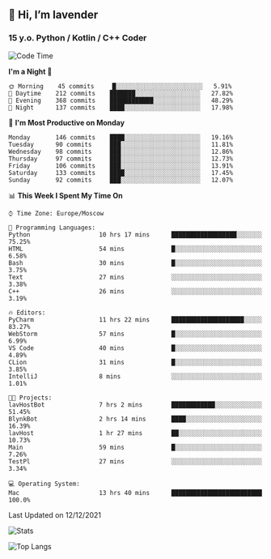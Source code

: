 ## 👋 Hi, I’m lavender
### 15 y.o. Python / Kotlin / C++ Coder

<!--START_SECTION:waka-->
![Code Time](http://img.shields.io/badge/Code%20Time-211%20hrs%2020%20mins-blue)

**I'm a Night 🦉** 

```text
🌞 Morning    45 commits     █░░░░░░░░░░░░░░░░░░░░░░░░   5.91% 
🌆 Daytime    212 commits    ███████░░░░░░░░░░░░░░░░░░   27.82% 
🌃 Evening    368 commits    ████████████░░░░░░░░░░░░░   48.29% 
🌙 Night      137 commits    ████░░░░░░░░░░░░░░░░░░░░░   17.98%

```
📅 **I'm Most Productive on Monday** 

```text
Monday       146 commits    ████░░░░░░░░░░░░░░░░░░░░░   19.16% 
Tuesday      90 commits     ███░░░░░░░░░░░░░░░░░░░░░░   11.81% 
Wednesday    98 commits     ███░░░░░░░░░░░░░░░░░░░░░░   12.86% 
Thursday     97 commits     ███░░░░░░░░░░░░░░░░░░░░░░   12.73% 
Friday       106 commits    ███░░░░░░░░░░░░░░░░░░░░░░   13.91% 
Saturday     133 commits    ████░░░░░░░░░░░░░░░░░░░░░   17.45% 
Sunday       92 commits     ███░░░░░░░░░░░░░░░░░░░░░░   12.07%

```


📊 **This Week I Spent My Time On** 

```text
⌚︎ Time Zone: Europe/Moscow

💬 Programming Languages: 
Python                   10 hrs 17 mins      ██████████████████░░░░░░░   75.25% 
HTML                     54 mins             █░░░░░░░░░░░░░░░░░░░░░░░░   6.58% 
Bash                     30 mins             █░░░░░░░░░░░░░░░░░░░░░░░░   3.75% 
Text                     27 mins             ░░░░░░░░░░░░░░░░░░░░░░░░░   3.38% 
C++                      26 mins             ░░░░░░░░░░░░░░░░░░░░░░░░░   3.19%

🔥 Editors: 
PyCharm                  11 hrs 22 mins      ████████████████████░░░░░   83.27% 
WebStorm                 57 mins             █░░░░░░░░░░░░░░░░░░░░░░░░   6.99% 
VS Code                  40 mins             █░░░░░░░░░░░░░░░░░░░░░░░░   4.89% 
CLion                    31 mins             █░░░░░░░░░░░░░░░░░░░░░░░░   3.85% 
IntelliJ                 8 mins              ░░░░░░░░░░░░░░░░░░░░░░░░░   1.01%

🐱‍💻 Projects: 
lavHostBot               7 hrs 2 mins        ████████████░░░░░░░░░░░░░   51.45% 
BlynkBot                 2 hrs 14 mins       ████░░░░░░░░░░░░░░░░░░░░░   16.39% 
lavHost                  1 hr 27 mins        ██░░░░░░░░░░░░░░░░░░░░░░░   10.73% 
Main                     59 mins             █░░░░░░░░░░░░░░░░░░░░░░░░   7.26% 
TestPl                   27 mins             ░░░░░░░░░░░░░░░░░░░░░░░░░   3.34%

💻 Operating System: 
Mac                      13 hrs 40 mins      █████████████████████████   100.0%

```


 Last Updated on 12/12/2021
<!--END_SECTION:waka-->

![Stats](https://github-readme-stats.vercel.app/api?username=fast-geek&show_icons=true&theme=react&hide=issues&count_private=true)

![Top Langs](https://github-readme-stats.vercel.app/api/top-langs/?username=fast-geek&layout=compact&theme=react)


